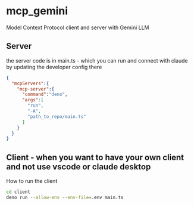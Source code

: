 # mcp_gemini

Model Context Protocol client and server with Gemini LLM

## Server 
the server code is in main.ts - which you can run and connect with claude by updating the developer config there 
```json
{
  "mcpServers":{
    "mcp-server":{
      "command":"deno",
      "args":[
        "run",
        "-A",
        "path_to_repo/main.ts"
      ]
    }
  }
}


```


## Client - when you want to have your own client and not use vscode or claude desktop
How to run the client 
``` sh 
cd client 
deno run --allow-env --env-file=.env main.ts
```